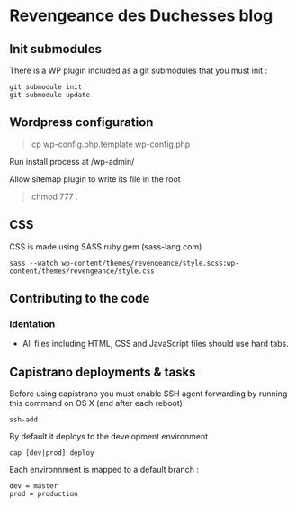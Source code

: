 # Revengeance des Duchesses blog

## Init submodules

There is a WP plugin included as a git submodules that you must init :

    git submodule init
    git submodule update

## Wordpress configuration

> cp wp-config.php.template wp-config.php

Run install process at /wp-admin/

Allow sitemap plugin to write its file in the root

> chmod 777 .

## CSS

CSS is made using SASS ruby gem (sass-lang.com)

	sass --watch wp-content/themes/revengeance/style.scss:wp-content/themes/revengeance/style.css

## Contributing to the code

### Identation

* All files including HTML, CSS and JavaScript files should use hard tabs.

## Capistrano deployments & tasks

Before using capistrano you must enable SSH agent forwarding by running this command on OS X (and after each reboot)

	ssh-add

By default it deploys to the development environment

	cap [dev|prod] deploy

Each environnment is mapped to a default branch :

	dev = master
	prod = production